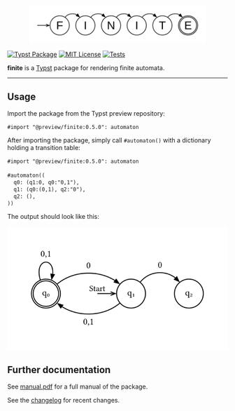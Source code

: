 <center>

<picture>
  <source media="(prefers-color-scheme: dark)" srcset="./docs/assets/finite-logo-dark.svg">
  <img src="./docs/assets/finite-logo.svg" width="80%">
</picture>

</center>

[![Typst Package](https://img.shields.io/badge/dynamic/toml?url=https%3A%2F%2Fraw.githubusercontent.com%2Fjneug%2Ftypst-finite%2Frefs%2Fheads%2Fmain%2Ftypst.toml&query=%24.package.version&prefix=v&logo=typst&label=package&color=239DAD)](https://typst.app/universe/package/finite)
[![MIT License](https://img.shields.io/badge/license-MIT-blue)](https://github.com/lilaq-project/lilaq/blob/main/LICENSE)
[![Tests](https://github.com/jneug/typst-finite/actions/workflows/tests.yml/badge.svg)](https://github.com/jneug/typst-finite/actions/workflows/tests.yml)



**finite** is a [Typst](https://github.com/typst/typst) package for rendering finite automata.

---

## Usage

Import the package from the Typst preview repository:

```typst
#import "@preview/finite:0.5.0": automaton
```

After importing the package, simply call `#automaton()` with a dictionary holding a transition table:
```typst
#import "@preview/finite:0.5.0": automaton

#automaton((
  q0: (q1:0, q0:"0,1"),
  q1: (q0:(0,1), q2:"0"),
  q2: (),
))
```

The output should look like this:
<center>

<picture>
  <source media="(prefers-color-scheme: dark)" srcset="./docs/assets/example-dark.svg">
  <img src="./docs/assets/example.svg">
</picture>

</center>

## Further documentation

See [manual.pdf](docs/manual.pdf) for a full manual of the package.

See the [changelog](CHANGELOG.md) for recent changes.
